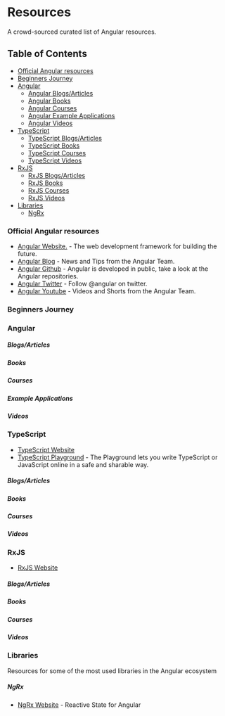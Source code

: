 # Resources

A crowd-sourced curated list of Angular resources.

## Table of Contents

- [Official Angular resources](#official-angular-resources)
- [Beginners Journey](#beginners-journey)
- [Angular](#angular)
  - [Angular Blogs/Articles](#angular-blogs)
  - [Angular Books](#angular-books)
  - [Angular Courses](#angular-courses)
  - [Angular Example Applications](#angular-example-applications)
  - [Angular Videos](#angular-videos)
- [TypeScript](#typescript)
  - [TypeScript Blogs/Articles](#ts-blogs)
  - [TypeScript Books](#ts-books)
  - [TypeScript Courses](#ts-courses)
  - [TypeScript Videos](#ts-videos)
- [RxJS](#rxjs)
  - [RxJS Blogs/Articles](#rxjs-blogs)
  - [RxJS Books](#rxjs-books)
  - [RxJS Courses](#rxjs-courses)
  - [RxJS Videos](#rxjs-videos)
- [Libraries](#libraries)
  - [NgRx](#ngrx)

### Official Angular resources

- [Angular Website.](https://angular.io/) - The web development framework for building the future.
- [Angular Blog](https://blog.angular.io/) - News and Tips from the Angular Team.
- [Angular Github](https://github.com/angular) - Angular is developed in public, take a look at the Angular repositories.
- [Angular Twitter](https://twitter.com/angular) - Follow @angular on twitter.
- [Angular Youtube](https://www.youtube.com/@Angular) - Videos and Shorts from the Angular Team.

### Beginners Journey

### Angular

<h5 id="angular-blogs">Blogs/Articles</h5>

<h5 id="angular-books">Books</h5>

<h5 id="angular-courses">Courses</h5>

<h5 id="angular-example-applications">Example Applications</h5>

<h5 id="angular-videos">Videos</h5>

### TypeScript

- [TypeScript Website](https://www.typescriptlang.org/)
- [TypeScript Playground](https://www.typescriptlang.org/play) - The Playground lets you write TypeScript or JavaScript online in a safe and sharable way.

<h5 id="ts-blogs">Blogs/Articles</h5>

<h5 id="ts-books">Books</h5>

<h5 id="ts-courses">Courses</h5>

<h5 id="ts-videos">Videos</h5>

### RxJS

- [RxJS Website](https://rxjs.dev/)

<h5 id="rxjs-blogs">Blogs/Articles</h5>

<h5 id="rxjs-books">Books</h5>

<h5 id="rxjs-courses">Courses</h5>

<h5 id="rxjs-videos">Videos</h5>

### Libraries

Resources for some of the most used libraries in the Angular ecosystem

##### NgRx

- [NgRx Website](https://ngrx.io/) - Reactive State for Angular
